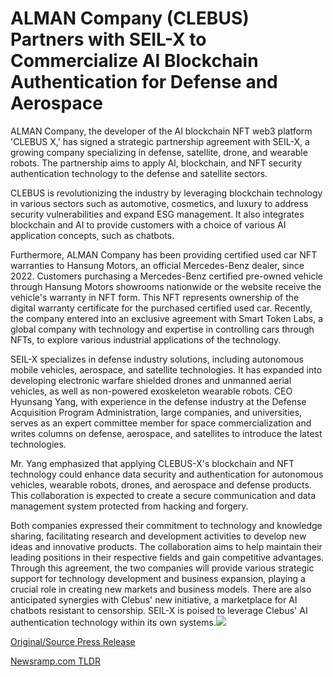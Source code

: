 # ALMAN Company (CLEBUS) Partners with SEIL-X to Commercialize AI Blockchain Authentication for Defense and Aerospace

ALMAN Company, the developer of the AI blockchain NFT web3 platform 'CLEBUS X,' has signed a strategic partnership agreement with SEIL-X, a growing company specializing in defense, satellite, drone, and wearable robots. The partnership aims to apply AI, blockchain, and NFT security authentication technology to the defense and satellite sectors.

CLEBUS is revolutionizing the industry by leveraging blockchain technology in various sectors such as automotive, cosmetics, and luxury to address security vulnerabilities and expand ESG management. It also integrates blockchain and AI to provide customers with a choice of various AI application concepts, such as chatbots.

Furthermore, ALMAN Company has been providing certified used car NFT warranties to Hansung Motors, an official Mercedes-Benz dealer, since 2022. Customers purchasing a Mercedes-Benz certified pre-owned vehicle through Hansung Motors showrooms nationwide or the website receive the vehicle's warranty in NFT form. This NFT represents ownership of the digital warranty certificate for the purchased certified used car. Recently, the company entered into an exclusive agreement with Smart Token Labs, a global company with technology and expertise in controlling cars through NFTs, to explore various industrial applications of the technology.

SEIL-X specializes in defense industry solutions, including autonomous mobile vehicles, aerospace, and satellite technologies. It has expanded into developing electronic warfare shielded drones and unmanned aerial vehicles, as well as non-powered exoskeleton wearable robots. CEO Hyunsang Yang, with experience in the defense industry at the Defense Acquisition Program Administration, large companies, and universities, serves as an expert committee member for space commercialization and writes columns on defense, aerospace, and satellites to introduce the latest technologies.

Mr. Yang emphasized that applying CLEBUS-X's blockchain and NFT technology could enhance data security and authentication for autonomous vehicles, wearable robots, drones, and aerospace and defense products. This collaboration is expected to create a secure communication and data management system protected from hacking and forgery.

Both companies expressed their commitment to technology and knowledge sharing, facilitating research and development activities to develop new ideas and innovative products. The collaboration aims to help maintain their leading positions in their respective fields and gain competitive advantages. Through this agreement, the two companies will provide various strategic support for technology development and business expansion, playing a crucial role in creating new markets and business models. There are also anticipated synergies with Clebus' new initiative, a marketplace for AI chatbots resistant to censorship. SEIL-X is poised to leverage Clebus' AI authentication technology within its own systems.![](https://api.blockchainwire.io/uploads/INFCryptoLab/editor_image/2b0f9121-fdf6-4104-b0c7-c95c7aaf3b4b.png) 

[Original/Source Press Release](https://blockchainwire.io/press-release/alman-company-clebus-partners-with-seil-x-to-commercialize-ai-blockchain-authentication-for-defense-and-aerospace) 

[Newsramp.com TLDR](https://newsramp.com/None) 